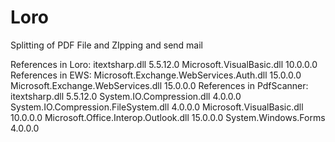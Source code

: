 # Loro
Splitting of PDF File and ZIpping and send mail

References in Loro: 
  itextsharp.dll 5.5.12.0
  Microsoft.VisualBasic.dll 10.0.0.0
References in EWS:
  Microsoft.Exchange.WebServices.Auth.dll 15.0.0.0
  Microsoft.Exchange.WebServices.dll 15.0.0.0
References in PdfScanner:
  itextsharp.dll 5.5.12.0
  System.IO.Compression.dll 4.0.0.0
  System.IO.Compression.FileSystem.dll 4.0.0.0
  Microsoft.VisualBasic.dll 10.0.0.0
  Microsoft.Office.Interop.Outlook.dll 15.0.0.0
  System.Windows.Forms 4.0.0.0

